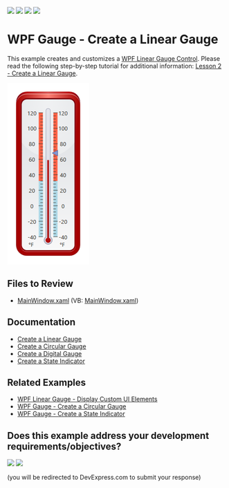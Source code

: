 <!-- default badges list -->
![](https://img.shields.io/endpoint?url=https://codecentral.devexpress.com/api/v1/VersionRange/128570514/24.2.1%2B)
[![](https://img.shields.io/badge/Open_in_DevExpress_Support_Center-FF7200?style=flat-square&logo=DevExpress&logoColor=white)](https://supportcenter.devexpress.com/ticket/details/E3254)
[![](https://img.shields.io/badge/📖_How_to_use_DevExpress_Examples-e9f6fc?style=flat-square)](https://docs.devexpress.com/GeneralInformation/403183)
[![](https://img.shields.io/badge/💬_Leave_Feedback-feecdd?style=flat-square)](#does-this-example-address-your-development-requirementsobjectives)
<!-- default badges end -->

# WPF Gauge - Create a Linear Gauge

This example creates and customizes a [WPF Linear Gauge Control](https://docs.devexpress.com/WPF/DevExpress.Xpf.Gauges.LinearGaugeControl). Please read the following step-by-step tutorial for additional information: [Lesson 2 - Create a Linear Gauge](https://docs.devexpress.com/WPF/9801/controls-and-libraries/gauge-controls/getting-started/lesson-2-create-a-linear-gauge).

![WPF Linear Gauge, DevExpress](https://raw.githubusercontent.com/DevExpress-Examples/wpf-tutorial-create-linear-gauge/22.2.2%2B/i/wpf-linear-gauge-devexpress.png)


## Files to Review

* [MainWindow.xaml](./CS/DXGauges_Linear/MainWindow.xaml) (VB: [MainWindow.xaml](./VB/DXGauges_Linear/MainWindow.xaml))


## Documentation

* [Create a Linear Gauge](https://docs.devexpress.com/WPF/9801/controls-and-libraries/gauge-controls/getting-started/lesson-2-create-a-linear-gauge)
* [Create a Circular Gauge](https://docs.devexpress.com/WPF/9800/controls-and-libraries/gauge-controls/getting-started/lesson-1-create-a-circular-gauge)
* [Create a Digital Gauge](https://docs.devexpress.com/WPF/10664/controls-and-libraries/gauge-controls/getting-started/lesson-3-create-a-digital-gauge)
* [Create a State Indicator](https://docs.devexpress.com/WPF/10665/controls-and-libraries/gauge-controls/getting-started/lesson-4-create-a-state-indicator)


## Related Examples

* [WPF Linear Gauge - Display Custom UI Elements](https://github.com/DevExpress-Examples/wpf-linear-gauge-display-custom-ui-elements)
* [WPF Gauge - Create a Circular Gauge](https://github.com/DevExpress-Examples/wpf-create-circular-gauge-control)
* [WPF Gauge - Create a State Indicator](https://github.com/DevExpress-Examples/wpf-gauge-create-state-indicator)
<!-- feedback -->
## Does this example address your development requirements/objectives?

[<img src="https://www.devexpress.com/support/examples/i/yes-button.svg"/>](https://www.devexpress.com/support/examples/survey.xml?utm_source=github&utm_campaign=wpf-tutorial-create-linear-gauge&~~~was_helpful=yes) [<img src="https://www.devexpress.com/support/examples/i/no-button.svg"/>](https://www.devexpress.com/support/examples/survey.xml?utm_source=github&utm_campaign=wpf-tutorial-create-linear-gauge&~~~was_helpful=no)

(you will be redirected to DevExpress.com to submit your response)
<!-- feedback end -->
